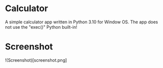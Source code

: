 # Calculator
A simple calculator app written in Python 3.10 for Window OS. The app does not use the "exec()" Python built-in!

# Screenshot
!(Screenshot)[screenshot.png]
